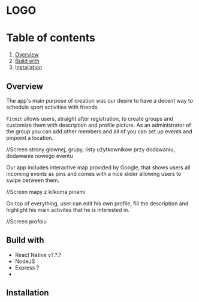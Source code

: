 # LOGO

# Table of contents
1. [Overview](#overview)
2. [Build with](#build-with)
3. [Installation](#installation)

## Overview 
The app's main purpose of creation was our desire to have a decent way to schedule sport activities with friends. 

```Fitmit``` allows users, straight after registration, to create groups and customize them with description and profile picture. As an administrator
of the group you can add other members and all of you can set up events and pinpoint a location.

//Screen strony glownej, grupy, listy użytkownikow przy dodawaniu, dodawanie nowego eventu

Our app includes interactive map provided by Google, that shows users all incoming events as pins and comes with a nice slider allowing users to swipe
between them. 

//Screen mapy z kilkoma pinami

On top of everything, user can edit his own profile, fill the description and highlight his main activites that he is interested in.

//Screen profolu

## Build with

- React Native v?.?.?
- NodeJS
- Express ?
- 

## Installation
